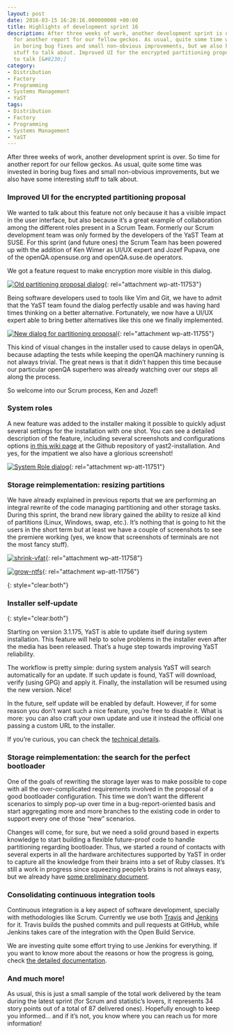 ```yaml
---
layout: post
date: 2016-03-15 16:28:16.000000000 +00:00
title: Highlights of development sprint 16
description: After three weeks of work, another development sprint is over. So time
  for another report for our fellow geckos. As usual, quite some time was invested
  in boring bug fixes and small non-obvious improvements, but we also have some interesting
  stuff to talk about. Improved UI for the encrypted partitioning proposal We wanted
  to talk [&#8230;]
category:
- Distribution
- Factory
- Programming
- Systems Management
- YaST
tags:
- Distribution
- Factory
- Programming
- Systems Management
- YaST
---
```


After three weeks of work, another development sprint is over. So time
for another report for our fellow geckos. As usual, quite some time was
invested in boring bug fixes and small non-obvious improvements, but we
also have some interesting stuff to talk about.

### Improved UI for the encrypted partitioning proposal

We wanted to talk about this feature not only because it has a visible
impact in the user interface, but also because it’s a great example of
collaboration among the different roles present in a Scrum Team.
Formerly our Scrum development team was only formed by the developers of
the YaST Team at SUSE. For this sprint (and future ones) the Scrum Team
has been powered up with the addition of Ken Wimer as UI/UX expert and
Jozef Pupava, one of the openQA.opensuse.org and openQA.suse.de
operators.

We got a feature request to make encryption more visible in this dialog.

[![Old partitioning proposal
dialog](../../../../images/2016-03-15/28ea0408-e22b-11e5-8290-9ad25dd65776-225x300.png)](../../../../images/2016-03-15/28ea0408-e22b-11e5-8290-9ad25dd65776.png){:
rel="attachment wp-att-11753"}

Being software developers used to tools like Vim and Git, we have to
admit that the YaST team found the dialog perfectly usable and was
having hard times thinking on a better alternative. Fortunately, we now
have a UI/UX expert able to bring better alternatives like this one we
finally implemented.

[![New dialog for partitioning
proposal](../../../../images/2016-03-15/93288588-e22b-11e5-8d9e-d6190a2ad13b-219x300.png)](../../../../images/2016-03-15/93288588-e22b-11e5-8d9e-d6190a2ad13b.png){:
rel="attachment wp-att-11755"}

This kind of visual changes in the installer used to cause delays in
openQA, because adapting the tests while keeping the openQA machinery
running is not always trivial. The great news is that it didn’t happen
this time because our particular openQA superhero was already watching
over our steps all along the process.

So welcome into our Scrum process, Ken and Jozef!

### System roles

A new feature was added to the installer making it possible to quickly
adjust several settings for the installation with one shot. You can see
a detailed description of the feature, including several screenshots and
configurations options [in this wiki page][1] at the Github repository
of yast2-installation. And yes, for the impatient we also have a
glorious screenshot!

[![System Role
dialog](../../../../images/2016-03-15/460729c4-ea98-11e5-95e7-1a8d90729ff1-300x231.png)](../../../../images/2016-03-15/460729c4-ea98-11e5-95e7-1a8d90729ff1.png){:
rel="attachment wp-att-11751"}

### Storage reimplementation: resizing partitions

We have already explained in previous reports that we are performing an
integral rewrite of the code managing partitioning and other storage
tasks. During this sprint, the brand new library gained the ability to
resize all kind of partitions (Linux, Windows, swap, etc.). It’s nothing
that is going to hit the users in the short term but at least we have a
couple of screenshots to see the premiere working (yes, we know that
screenshots of terminals are not the most fancy stuff).

[![shrink-vfat](../../../../images/2016-03-15/shrink-vfat-300x195.png)](../../../../images/2016-03-15/shrink-vfat.png){:
rel="attachment wp-att-11758"}

[![grow-ntfs](../../../../images/2016-03-15/grow-ntfs-300x195.png)](../../../../images/2016-03-15/grow-ntfs.png){:
rel="attachment wp-att-11756"}

{: style="clear:both"}

### Installer self-update
{: style="clear:both"}

Starting on version 3.1.175, YaST is able to update itself during system
installation. This feature will help to solve problems in the installer
even after the media has been released. That’s a huge step towards
improving YaST reliability.

The workflow is pretty simple: during system analysis YaST will search
automatically for an update. If such update is found, YaST will
download, verify (using GPG) and apply it. Finally, the installation
will be resumed using the new version. Nice!

In the future, self update will be enabled by default. However, if for
some reason you don’t want such a nice feature, you’re free to disable
it. What is more: you can also craft your own update and use it instead
the official one passing a custom URL to the installer.

If you’re curious, you can check the [technical details][2].

### Storage reimplementation: the search for the perfect bootloader

One of the goals of rewriting the storage layer was to make possible to
cope with all the over-complicated requirements involved in the proposal
of a good bootloader configuration. This time we don’t want the
different scenarios to simply pop-up over time in a bug-report-oriented
basis and start aggregating more and more branches to the existing code
in order to support every one of those “new” scenarios.

Changes will come, for sure, but we need a solid ground based in experts
knowledge to start building a flexible future-proof code to handle
partitioning regarding bootloader. Thus, we started a round of contacts
with several experts in all the hardware architectures supported by YaST
in order to capture all the knowledge from their brains into a set of
Ruby classes. It’s still a work in progress since squeezing people’s
brains is not always easy, but we already have [some preliminary
document][3].

### Consolidating continuous integration tools

Continuous integration is a key aspect of software development,
specially with methodologies like Scrum. Currently we use both
[Travis][4] and [Jenkins][5] for it. Travis builds the pushed commits
and pull requests at GitHub, while Jenkins takes care of the integration
with the Open Build Service.

We are investing quite some effort trying to use Jenkins for everything.
If you want to know more about the reasons or how the progress is going,
check [the detailed documentation][6].

### And much more!

As usual, this is just a small sample of the total work delivered by the
team during the latest sprint (for Scrum and statistic’s lovers, it
represents 34 story points out of a total of 87 delivered ones).
Hopefully enough to keep you informed… and if it’s not, you know where
you can reach us for more information!



[1]: https://github.com/yast/yast-installation/wiki/System-Role
[2]: https://github.com/yast/yast-installation/blob/master/doc/SELF_UPDATE.md
[3]: https://github.com/yast/yast-storage-ng/blob/master/doc/boot-partition.md
[4]: https://travis-ci.org/
[5]: http://jenkins-ci.org/
[6]: https://github.com/yast/yast.github.io/blob/master/doc/jenkins-integration.md
